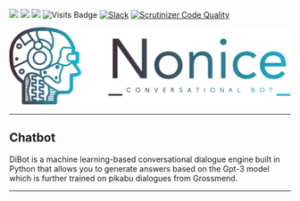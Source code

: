 ![](https://img.shields.io/badge/Production-Non1ce-533849?style=flat&logo=appveyor) 
![](https://img.shields.io/badge/Python-3.8.0-533849?style=flat&logo=appveyor) 
![](https://img.shields.io/badge/license-MIT-533849?style=flat&logo=appveyor)
![Visits Badge](https://badges.pufler.dev/visits/Non1ce/Russian-conversational-chat_bot?style=flat&logo=appveyor&color=533849) 
[![Slack](https://img.shields.io/badge/Slack-533849?style=flat&logo=Slack&logoColor=white)](https://opendatascience.slack.com/team/U0242E4H1MH)
[![Scrutinizer Code Quality](https://scrutinizer-ci.com/g/Non1ce/Russian-conversational-chat_bot/badges/quality-score.png?b=test)](https://scrutinizer-ci.com/g/Non1ce/Russian-conversational-chat_bot/?branch=test)

<p align="center">
  <img  src="https://github.com/Non1ce/Image/blob/main/Chat_bot/Logo.v2.svg">
</p>

---

## Chatbot

DiBot is a machine learning-based conversational dialogue engine built in Python that allows you to generate answers based on the Gpt-3 model which is further trained on pikabu dialogues from Grossmend.

---


